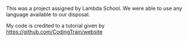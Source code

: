 This was a project assigned by Lambda School. 
We were able to use any language available to our disposal.

My code is credited to a tutorial given by 
https://github.com/CodingTrain/website